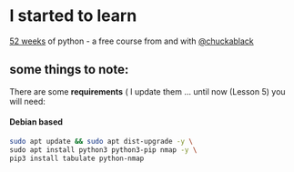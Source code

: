 # I started to learn

[52 weeks](https://my.thisisit.io/p/52-weeks-of-python) of python - a free course from and with [@chuckablack](https://twitter.com/chuckablack)

## some things to note:

There are some **requirements** ( I update them ... until now (Lesson 5) you will need:

#### Debian based

```bash
sudo apt update && sudo apt dist-upgrade -y \
sudo apt install python3 python3-pip nmap -y \
pip3 install tabulate python-nmap
```


